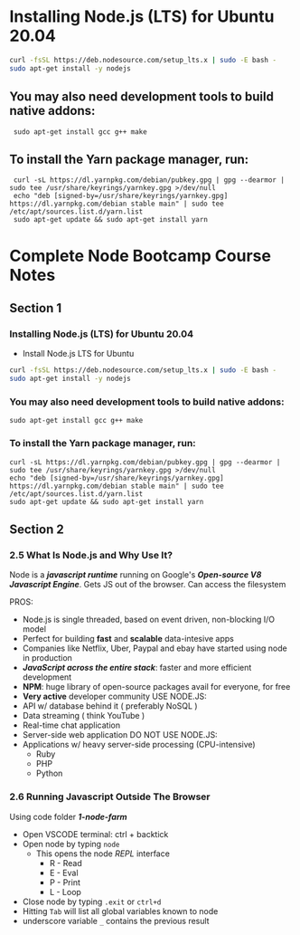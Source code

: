 
# Installing Node.js (LTS) for Ubuntu 20.04

```bash
curl -fsSL https://deb.nodesource.com/setup_lts.x | sudo -E bash -
sudo apt-get install -y nodejs
```
## You may also need development tools to build native addons:
     sudo apt-get install gcc g++ make
## To install the Yarn package manager, run:
     curl -sL https://dl.yarnpkg.com/debian/pubkey.gpg | gpg --dearmor | sudo tee /usr/share/keyrings/yarnkey.gpg >/dev/null
     echo "deb [signed-by=/usr/share/keyrings/yarnkey.gpg] https://dl.yarnpkg.com/debian stable main" | sudo tee /etc/apt/sources.list.d/yarn.list
     sudo apt-get update && sudo apt-get install yarn

# Complete Node Bootcamp Course Notes

## Section 1

### Installing Node.js (LTS) for Ubuntu 20.04 

* Install Node.js LTS for Ubuntu
```bash
curl -fsSL https://deb.nodesource.com/setup_lts.x | sudo -E bash -
sudo apt-get install -y nodejs
```
### You may also need development tools to build native addons:
```
sudo apt-get install gcc g++ make
```
### To install the Yarn package manager, run:
```
curl -sL https://dl.yarnpkg.com/debian/pubkey.gpg | gpg --dearmor | sudo tee /usr/share/keyrings/yarnkey.gpg >/dev/null
echo "deb [signed-by=/usr/share/keyrings/yarnkey.gpg] https://dl.yarnpkg.com/debian stable main" | sudo tee /etc/apt/sources.list.d/yarn.list
sudo apt-get update && sudo apt-get install yarn
```
## Section 2 
### 2.5 What Is Node.js and Why Use It?
Node is a ***javascript runtime*** running on Google's ***Open-source V8 Javascript Engine***.
Gets JS out of the browser.
Can access the filesystem

PROS:
* Node.js is single threaded, based on event driven, non-blocking I/O model
* Perfect for building **fast** and **scalable** data-intesive apps
* Companies like Netflix, Uber, Paypal and ebay have started using node in production
* ***JavaScript across the entire stack***: faster and more efficient development
* **NPM**: huge library of open-source packages avail for everyone, for free
* **Very active** developer community
USE NODE.JS:
* API w/ database behind it ( preferably NoSQL )
* Data streaming ( think YouTube )
* Real-time chat application
* Server-side web application
DO NOT USE NODE.JS:
* Applications w/ heavy server-side processing (CPU-intensive)
    * Ruby
    * PHP
    * Python
### 2.6 Running Javascript Outside The Browser
Using code folder ***1-node-farm***
* Open VSCODE terminal: ctrl + backtick
* Open node by typing `node` 
    * This opens the node *REPL* interface
        * R - Read
        * E - Eval
        * P - Print
        * L - Loop
* Close node by typing `.exit` or `ctrl+d`
* Hitting `Tab` will list all global variables known to node
* underscore variable `_` contains the previous result

